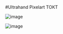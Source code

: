 #Ultrahand Pixelart TOKT

![image](https://github.com/ElGatoFiestero/TutorialTemasNintendoSwitch/assets/159089859/d92ef565-d2d9-4c7b-8117-b38dd84af0a5)

![image](https://github.com/ElGatoFiestero/TutorialTemasNintendoSwitch/assets/159089859/6ce4d06b-8bba-43ff-9b19-8fabf3875038)
